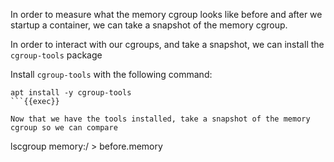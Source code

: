 In order to measure what the memory cgroup looks like before and after we startup a container, we can take a snapshot of the memory cgroup.

In order to interact with our cgroups, and take a snapshot, we can install the `cgroup-tools` package

Install `cgroup-tools` with the following command:
```
apt install -y cgroup-tools
```{{exec}}

Now that we have the tools installed, take a snapshot of the memory cgroup so we can compare
```
lscgroup memory:/ > before.memory
```{{exec}}

